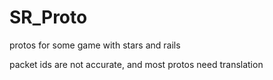 # SR_Proto
protos for some game with stars and rails

packet ids are not accurate, and most protos need translation
